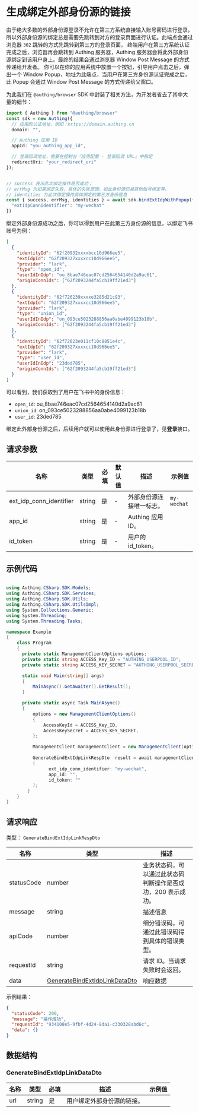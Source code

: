 # 生成绑定外部身份源的链接

<!--
  警告⚠️：
  不要直接修改该文档，
  https://github.com/Authing/authing-docs-factory
  使用该项目进行生成
-->

<LastUpdated />



由于绝大多数的外部身份源登录不允许在第三方系统直接输入账号密码进行登录，所以外部身份源的绑定总是需要先跳转到对方的登录页面进行认证。此端点会通过浏览器 `302` 跳转的方式先跳转到第三方的登录页面，
终端用户在第三方系统认证完成之后，浏览器再会跳转到 Authing 服务器，Authing 服务器会将此外部身份源绑定到该用户身上。最终的结果会通过浏览器 Window Post Message 的方式传递给开发者。
你可以在你的应用系统中放置一个按钮，引导用户点击之后，弹出一个 Window Popup，地址为此端点，当用户在第三方身份源认证完成之后，此 Popup 会通过 Window Post Message 的方式传递给父窗口。

为此我们在 `@authing/browser` SDK 中封装了相关方法，为开发者省去了其中大量的细节：

```typescript
import { Authing } from "@authing/browser"
const sdk = new Authing({
  // 应用的认证地址，例如：https://domain.authing.cn
  domain: "",

  // Authing 应用 ID
  appId: "you_authing_app_id",

  // 登录回调地址，需要在控制台『应用配置 - 登录回调 URL』中指定
  redirectUri: "your_redirect_uri"
});


// success 表示此次绑定操作是否成功；
// errMsg 为如果绑定失败，具体的失败原因，如此身份源已被其他账号绑定等。
// identities 为此次绑定操作具体绑定的第三方身份信息
const { success, errMsg, identities } = await sdk.bindExtIdpWithPopup({
  "extIdpConnIdentifier": "my-wechat"
})

```

绑定外部身份源成功之后，你可以得到用户在此第三方身份源的信息，以绑定飞书账号为例：

```json
[
  {
    "identityId": "62f20932xxxxbcc10d966ee5",
    "extIdpId": "62f209327xxxxcc10d966ee5",
    "provider": "lark",
    "type": "open_id",
    "userIdInIdp": "ou_8bae746eac07cd2564654140d2a9ac61",
    "originConnIds": ["62f2093244fa5cb19ff21ed3"]
  },
  {
    "identityId": "62f726239xxxxe3285d21c93",
    "extIdpId": "62f209327xxxxcc10d966ee5",
    "provider": "lark",
    "type": "union_id",
    "userIdInIdp": "on_093ce5023288856aa0abe4099123b18b",
    "originConnIds": ["62f2093244fa5cb19ff21ed3"]
  },
  {
    "identityId": "62f72623e011cf10c8851e4c",
    "extIdpId": "62f209327xxxxcc10d966ee5",
    "provider": "lark",
    "type": "user_id",
    "userIdInIdp": "23ded785",
    "originConnIds": ["62f2093244fa5cb19ff21ed3"]
  }
]
```

可以看到，我们获取到了用户在飞书中的身份信息：

- `open_id`: ou_8bae746eac07cd2564654140d2a9ac61
- `union_id`: on_093ce5023288856aa0abe4099123b18b
- `user_id`: 23ded785

绑定此外部身份源之后，后续用户就可以使用此身份源进行登录了，见**登录**接口。

  

## 请求参数

| 名称 | 类型 | 必填 | 默认值 | 描述 | 示例值 |
| ---- | ---- | ---- | ---- | ---- | ---- |
| ext_idp_conn_identifier | string  | 是 | - | 外部身份源连接唯一标志。  | `my-wechat` |
| app_id | string  | 是 | - | Authing 应用 ID。  |  |
| id_token | string  | 是 | - | 用户的 id_token。  |  |


## 示例代码

```csharp

using Authing.CSharp.SDK.Models;
using Authing.CSharp.SDK.Services;
using Authing.CSharp.SDK.Utils;
using Authing.CSharp.SDK.UtilsImpl;
using System.Collections.Generic;
using System.Threading;
using System.Threading.Tasks;

namespace Example
{
    class Program
    {
      private static ManagementClientOptions options;
      private static string ACCESS_Key_ID = "AUTHING_USERPOOL_ID";
      private static string ACCESS_KEY_SECRET = "AUTHING_USERPOOL_SECRET";

      static void Main(string[] args)
      {
          MainAsync().GetAwaiter().GetResult();
      }

      private static async Task MainAsync()
      {
          options = new ManagementClientOptions()
          {
              AccessKeyId = ACCESS_Key_ID,
              AccessKeySecret = ACCESS_KEY_SECRET,
          };

          ManagementClient managementClient = new ManagementClient(options);
        
          GenerateBindExtIdpLinkRespDto  result = await managementClient.GenerateLinkExtidpUrl
          (             
                ext_idp_conn_identifier: "my-wechat", 
                app_id: "", 
                id_token: ""
          );
        }
    }
}

```



## 请求响应

类型： `GenerateBindExtIdpLinkRespDto`

| 名称 | 类型 | 描述 |
| ---- | ---- | ---- |
| statusCode | number | 业务状态码，可以通过此状态码判断操作是否成功，200 表示成功。 |
| message | string | 描述信息 |
| apiCode | number | 细分错误码，可通过此错误码得到具体的错误类型。 |
| requestId | string | 请求 ID。当请求失败时会返回。 |
| data | <a href="#GenerateBindExtIdpLinkDataDto">GenerateBindExtIdpLinkDataDto</a> | 响应数据 |



示例结果：

```json
{
  "statusCode": 200,
  "message": "操作成功",
  "requestId": "934108e5-9fbf-4d24-8da1-c330328abd6c",
  "data": {}
}
```

## 数据结构


### <a id="GenerateBindExtIdpLinkDataDto"></a> GenerateBindExtIdpLinkDataDto

| 名称 | 类型 | 必填 | 描述 | 示例值 |
| ---- |  ---- | ---- | ---- | ---- |
| url | string | 是 | 用户绑定外部身份源的链接。  |  |


